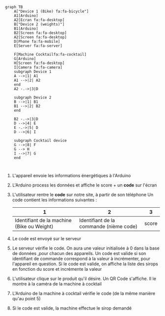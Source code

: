 ```mermaid
graph TB
    A["Device 1 (Bike) fa:fa-bicycle"]
    A1[Arduino]
    A2[Ecran fa:fa-desktop]
    B["Device 2 (weights)"]
    B1[Arduino]
    B2[Screen fa:fa-desktop]
    A2[Screen fa:fa-desktop]
    D[Phone fa:fa-mobile]
    E[Server fa:fa-server]
    
    F[Machine Cocktailfa:fa-cocktail]
  	G[Arduino]
  	H[Screen fa:fa-desktop]
  	I[Camera fa:fa-camera]
  	subgraph Device 1
    A -->|1| A1
    A1 -->|2| A2
    end
    A2 -.->|3|D
   	
   	subgraph Device 2 
    B -->|1| B1
    B1 -->|2| B2
    end
    
    B2 -.->|3|D 
    D -->|4| E
	E -.->|5| D
	D -->|6| I
	
	subgraph Cocktail device
	G -->|8| F
	G --> H
	I -->|7| G
	end
	
    
```

1. L'appareil envoie les informations énergétiques à l'Arduino

2. L'Arduino process les données et affiche le score + un **code** sur l'écran

3. L'utilisateur rentre le **code** sur notre site, à partir de son téléphone
   Un code contient les informations suivantes :

   | 1                                          | 2                                       | 3     |
   | ------------------------------------------ | --------------------------------------- | ----- |
   | Identifiant de la machine (Bike ou Weight) | Identifiant de la commande (nième code) | score |

4. Le code est envoyé sur le serveur

5. Le serveur vérifie le code.  On aura une valeur initialisée à 0 dans la base de données ,pour chacun des appareils. Un code est valide si son identifiant de commande correspond à la valeur à incrémenter, pour l'appareil en question. Si le code est valide, on affiche la liste des sirops en fonction du score et incrémente la valeur

6. L'utilisateur clique sur le produit qu'il désire. Un QR Code s'affiche. Il le montre à la caméra de la machine à cocktail

7. L'Arduino de la machine à cocktail vérifie le code (de la même manière qu'au point 5)

8. Si le code est valide, la machine effectue le sirop demandé